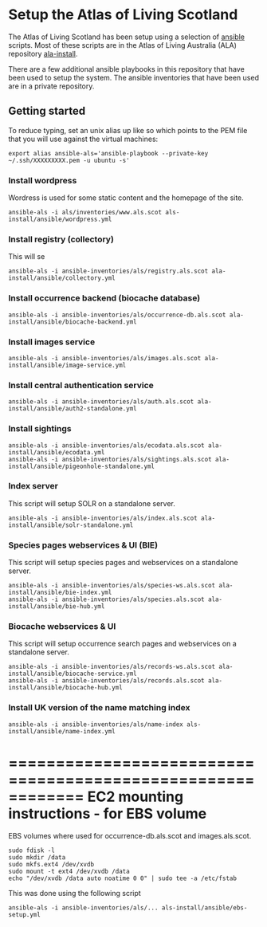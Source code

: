 
# Setup the Atlas of Living Scotland

The Atlas of Living Scotland has been setup using a selection of [ansible](http://www.ansible.com/) scripts.
Most of these scripts are in the Atlas of Living Australia (ALA) repository [ala-install](http://github.com/atlasoflivingaustralia/ala-install).

There are a few additional ansible playbooks in this repository that have been used to setup the system.
The ansible inventories that have been used are in a private repository.


## Getting started

To reduce typing, set an unix alias up like so which points to the PEM file that you will use against the virtual machines:

```
export alias ansible-als='ansible-playbook --private-key ~/.ssh/XXXXXXXXX.pem -u ubuntu -s'
```

### Install wordpress

Wordress is used for some static content and the homepage of the site.

```
ansible-als -i als/inventories/www.als.scot als-install/ansible/wordpress.yml
```

### Install registry (collectory)

This will se

```
ansible-als -i ansible-inventories/als/registry.als.scot ala-install/ansible/collectory.yml
```

### Install occurrence backend (biocache database)

```
ansible-als -i ansible-inventories/als/occurrence-db.als.scot ala-install/ansible/biocache-backend.yml
```

### Install images service

```
ansible-als -i ansible-inventories/als/images.als.scot ala-install/ansible/image-service.yml
```

### Install central authentication service

```
ansible-als -i ansible-inventories/als/auth.als.scot ala-install/ansible/auth2-standalone.yml
```

### Install sightings
```
ansible-als -i ansible-inventories/als/ecodata.als.scot ala-install/ansible/ecodata.yml 
ansible-als -i ansible-inventories/als/sightings.als.scot ala-install/ansible/pigeonhole-standalone.yml 
```

### Index server

This script will setup SOLR on a standalone server.

```
ansible-als -i ansible-inventories/als/index.als.scot ala-install/ansible/solr-standalone.yml 
```

### Species pages webservices & UI (BIE)

This script will setup species pages and webservices on a standalone server.

```
ansible-als -i ansible-inventories/als/species-ws.als.scot ala-install/ansible/bie-index.yml 
ansible-als -i ansible-inventories/als/species.als.scot ala-install/ansible/bie-hub.yml 
```

### Biocache webservices & UI

This script will setup occurrence search pages and webservices on a standalone server.
```
ansible-als -i ansible-inventories/als/records-ws.als.scot ala-install/ansible/biocache-service.yml 
ansible-als -i ansible-inventories/als/records.als.scot ala-install/ansible/biocache-hub.yml 
```

### Install UK version of the name matching index
```
ansible-als -i ansible-inventories/als/name-index als-install/ansible/name-index.yml 
```

============================================================
EC2 mounting instructions - for EBS volume
============================================================

EBS volumes where used for occurrence-db.als.scot and images.als.scot.

```
sudo fdisk -l
sudo mkdir /data
sudo mkfs.ext4 /dev/xvdb
sudo mount -t ext4 /dev/xvdb /data
echo "/dev/xvdb /data auto noatime 0 0" | sudo tee -a /etc/fstab
```

This was done using the following script

```
ansible-als -i ansible-inventories/als/... als-install/ansible/ebs-setup.yml
```
